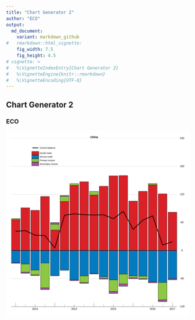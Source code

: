 ```yaml
---
title: "Chart Generator 2"
author: "ECO"
output: 
  md_document:
    variant: markdown_github
#   rmarkdown::html_vignette:
    fig_width: 7.5
    fig_height: 4.5
# vignette: >
#   %\VignetteIndexEntry{Chart Generator 2}
#   %\VignetteEngine{knitr::rmarkdown}
#   %\VignetteEncoding{UTF-8}
---
```


## Chart Generator 2

### ECO
















<img src="plots/plot-1.svg" title="plot of chunk plot" alt="plot of chunk plot" style="display: block; margin: auto;" />
